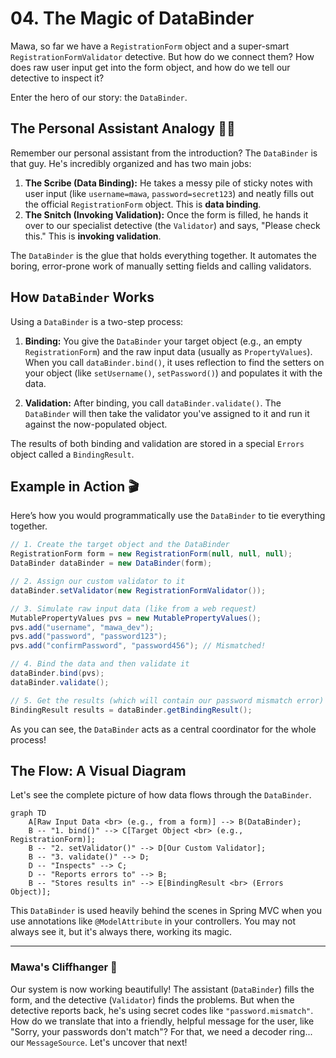 # 04. The Magic of DataBinder

Mawa, so far we have a `RegistrationForm` object and a super-smart `RegistrationFormValidator` detective. But how do we connect them? How does raw user input get into the form object, and how do we tell our detective to inspect it?

Enter the hero of our story: the `DataBinder`.

## The Personal Assistant Analogy 👨‍💼

Remember our personal assistant from the introduction? The `DataBinder` is that guy. He's incredibly organized and has two main jobs:

1.  **The Scribe (Data Binding):** He takes a messy pile of sticky notes with user input (like `username=mawa`, `password=secret123`) and neatly fills out the official `RegistrationForm` object. This is **data binding**.
2.  **The Snitch (Invoking Validation):** Once the form is filled, he hands it over to our specialist detective (the `Validator`) and says, "Please check this." This is **invoking validation**.

The `DataBinder` is the glue that holds everything together. It automates the boring, error-prone work of manually setting fields and calling validators.

## How `DataBinder` Works

Using a `DataBinder` is a two-step process:

1.  **Binding:** You give the `DataBinder` your target object (e.g., an empty `RegistrationForm`) and the raw input data (usually as `PropertyValues`). When you call `dataBinder.bind()`, it uses reflection to find the setters on your object (like `setUsername()`, `setPassword()`) and populates it with the data.

2.  **Validation:** After binding, you call `dataBinder.validate()`. The `DataBinder` will then take the validator you've assigned to it and run it against the now-populated object.

The results of both binding and validation are stored in a special `Errors` object called a `BindingResult`.

## Example in Action 🎬

Here’s how you would programmatically use the `DataBinder` to tie everything together.

```java
// 1. Create the target object and the DataBinder
RegistrationForm form = new RegistrationForm(null, null, null);
DataBinder dataBinder = new DataBinder(form);

// 2. Assign our custom validator to it
dataBinder.setValidator(new RegistrationFormValidator());

// 3. Simulate raw input data (like from a web request)
MutablePropertyValues pvs = new MutablePropertyValues();
pvs.add("username", "mawa_dev");
pvs.add("password", "password123");
pvs.add("confirmPassword", "password456"); // Mismatched!

// 4. Bind the data and then validate it
dataBinder.bind(pvs);
dataBinder.validate();

// 5. Get the results (which will contain our password mismatch error)
BindingResult results = dataBinder.getBindingResult();
```
As you can see, the `DataBinder` acts as a central coordinator for the whole process!

## The Flow: A Visual Diagram

Let's see the complete picture of how data flows through the `DataBinder`.

```mermaid
graph TD
    A[Raw Input Data <br> (e.g., from a form)] --> B(DataBinder);
    B -- "1. bind()" --> C[Target Object <br> (e.g., RegistrationForm)];
    B -- "2. setValidator()" --> D[Our Custom Validator];
    B -- "3. validate()" --> D;
    D -- "Inspects" --> C;
    D -- "Reports errors to" --> B;
    B -- "Stores results in" --> E[BindingResult <br> (Errors Object)];
```

This `DataBinder` is used heavily behind the scenes in Spring MVC when you use annotations like `@ModelAttribute` in your controllers. You may not always see it, but it's always there, working its magic.

***

### Mawa's Cliffhanger 🧗

Our system is now working beautifully! The assistant (`DataBinder`) fills the form, and the detective (`Validator`) finds the problems. But when the detective reports back, he's using secret codes like `"password.mismatch"`. How do we translate that into a friendly, helpful message for the user, like "Sorry, your passwords don't match"? For that, we need a decoder ring... our `MessageSource`. Let's uncover that next!
